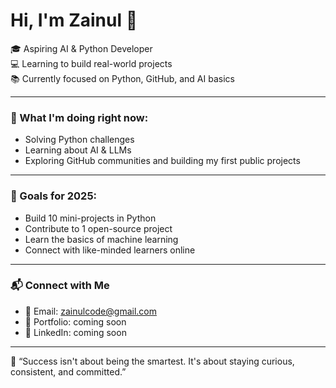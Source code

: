 # Hi, I'm Zainul 👋

🎓 Aspiring AI & Python Developer  
💻 Learning to build real-world projects  
📚 Currently focused on Python, GitHub, and AI basics

---

### 🌱 What I'm doing right now:
- Solving Python challenges
- Learning about AI & LLMs
- Exploring GitHub communities and building my first public projects

---

### 📌 Goals for 2025:
- Build 10 mini-projects in Python  
- Contribute to 1 open-source project  
- Learn the basics of machine learning  
- Connect with like-minded learners online

---

### 📬 Connect with Me

- 📧 Email: [zainulcode@gmail.com](mailto:zainulcode@gmail.com)
- 🧠 Portfolio: coming soon
- 💼 LinkedIn: coming soon
---

🧠 “Success isn't about being the smartest. It's about staying curious, consistent, and committed.”

<!--
**zainul-aabdeen/zainul-aabdeen** is a ✨ _special_ ✨ repository because its `README.md` (this file) appears on your GitHub profile.

Here are some ideas to get you started:

- 🔭 I’m currently working on ...
- 🌱 I’m currently learning ...
- 👯 I’m looking to collaborate on ...
- 🤔 I’m looking for help with ...
- 💬 Ask me about ...
- 📫 How to reach me: ...
- 😄 Pronouns: ...
- ⚡ Fun fact: ...
-->
